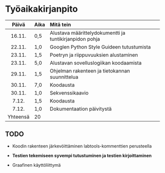 # Työaikakirjanpito

| Päivä | Aika | Mitä tein |
| :----:|:-----|:----------|
| 16.11.| 0,5  | Alustava määrittelydokumentti ja tuntikirjanpidon pohja |
| 22.11.| 1,0  | Googlen Python Style Guideen tutustumista |
| 23.11.| 1,5  | Poetryn ja riippuvuuksien alustaminen |
| 23.11.| 5,0  | Alustavan sovelluslogiikan koodaamista |
| 29.11.| 1,5  | Ohjelman rakenteen ja tietokannan suunnittelua
| 30.11.| 7,0  | Koodausta
| 30.11.| 1,0  | Sekvenssikaavio
| 7.12. | 1,5  | Koodausta
| 7.12. | 1,0  | Dokumentaation päivitystä
| Yhteensä | 20| 

## TODO
- Koodin rakenteen järkevöittäminen labtools-kommenttien perusteella

- **Testien tekemiseen syvempi tutustuminen ja testien kirjoittaminen**

- Graafinen käyttöliittymä
